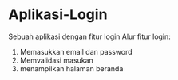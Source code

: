 # Aplikasi-Login
Sebuah aplikasi dengan fitur login 
Alur fitur login:
1. Memasukkan email dan password
2. Memvalidasi masukan
3. menampilkan halaman beranda 
